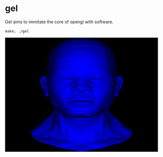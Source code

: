 # gel

Gel aims to immitate the core of opengl with software.

    make; ./gel

![screenshot](scrots/2018-01-07-002720_800x600_scrot.png)
